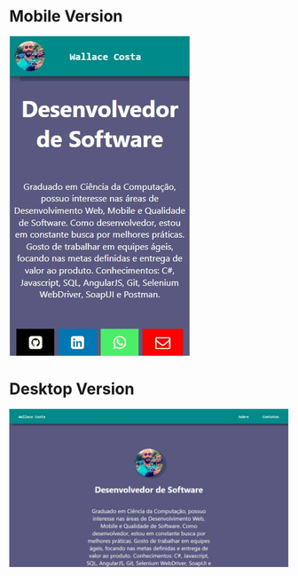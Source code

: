 # Mobile Version

![Mobile-Version](https://raw.githubusercontent.com/wallacecosta/wallacecosta.github.io/Mobile-Version/Images/mobile-version-2.0.JPG)

# Desktop Version

![Desktop Version](https://raw.githubusercontent.com/wallacecosta/wallacecosta.github.io/Mobile-Version/Images/desktop-version-1.0.JPG)
